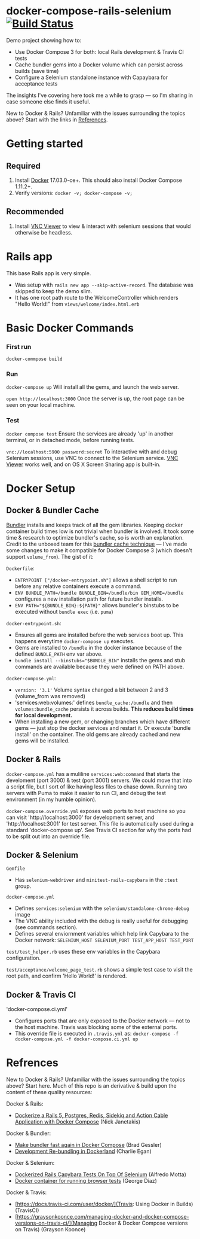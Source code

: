 # docker-compose-rails-selenium [![Build Status](https://travis-ci.org/jfroom/docker-compose-rails-selenium.svg?branch=master)](https://travis-ci.org/jfroom/docker-compose-rails-selenium)

Demo project showing how to: 
- Use Docker Compose 3 for both: local Rails development & Travis CI tests
- Cache bundler gems into a Docker volume which can persist across builds (save time)
- Configure a Selenium standalone instance with Capaybara for acceptance tests

The insights I've covering here took me a while to grasp — so I'm sharing in case someone else finds it useful.

New to Docker & Rails? Unfamiliar with the issues surrounding the topics above? Start with the links in [References](#references).

# Getting started

## Required

1. Install [Docker](https://www.docker.com/) 17.03.0-ce+. This should also install Docker Compose 1.11.2+.
2. Verify versions: `docker -v; docker-compose -v;`

## Recommended
1. Install [VNC Viewer](https://www.realvnc.com/download/viewer/) to view & interact with selenium sessions that would otherwise be headless.

# Rails app

This base Rails app is very simple. 
- Was setup with `rails new app --skip-active-record`. The database was skipped to keep the demo slim.
- It has one root path route to the WelcomeController which renders "Hello World!" from `views/welcome/index.html.erb`

# Basic Docker Commands

### First run

`docker-commpose build`

### Run

`docker-compose up` Will install all the gems, and launch the web server.

`open http://localhost:3000` Once the server is up, the root page can be seen on your local machine.

### Test

`docker compose test` Ensure the services are already 'up' in another terminal, or in detached mode, before running tests.

`vnc://localhost:5900 password:secret` To interactive with and debug Selenium sessions, use VNC to connect to the Selenium service. [VNC Viewer](https://www.realvnc.com/download/viewer/) works well, and on OS X Screen Sharing app is built-in.

# Docker Setup

## Docker & Bundler Cache

[Bundler](http://bundler.io/) installs and keeps track of all the gem libraries. Keeping docker container build times low is not trivial when bundler is involved. It took some time & research to optimize bundler's cache, so is worth an explanation. Credit to the unboxed team for this [bundler cache technique](https://unboxed.co/blog/docker-re-bundling/) — I've made some changes to make it compatible for Docker Compose 3 (which doesn't support `volume_from`). The gist of it:

`Dockerfile`:
- `ENTRYPOINT ["/docker-entrypoint.sh"]` allows a shell script to run before any relative containers execute a command.
- `ENV BUNDLE_PATH=/bundle BUNDLE_BIN=/bundle/bin GEM_HOME=/bundle` configures a new installation path for future bundler installs.
- `ENV PATH="${BUNDLE_BIN}:${PATH}"` allows bundler's binstubs to be executed without `bundle exec` (i.e. `puma`)

`docker-entrypoint.sh`:
- Ensures all gems are installed before the web services boot up. This happens everytime `docker-compose up` executes.
- Gems are installed to `/bundle` in the docker instance because of the defined `BUNDLE_PATH` env var above.
- `bundle install --binstubs="$BUNDLE_BIN"` installs the gems and stub commands are available because they were defined on PATH above.

`docker-compose.yml`:
- `version: '3.1'` Volume syntax changed a bit between 2 and 3 (volume_from was removed)
- 'services:web:volumes:' defines `bundle_cache:/bundle` and then `volumes:bundle_cache` persists it across builds. **This reduces build times for local development.** 
- When installing a new gem, or changing branches which have different gems — just stop the docker services and restart it. Or execute 'bundle install' on the container. The old gems are already cached and new gems will be installed.

## Docker & Rails

`docker-compose.yml` has a muliline `services:web:command` that starts the develoment (port 3000) & test (port 3001) servers. We could move that into a script file, but I sort of like having less files to chase down. Running two servers with Puma to make it easier to run CI, and debug the test environment (in my humble opinion).

`docker-compose.override.yml` exposes web ports to host machine so you can visit 'http://localhost:3000' for development server, and 'http://localhost:3001' for test server. This file is automatically used during a standard 'docker-compose up'. See Travis CI section for why the ports had to be split out into an override file.

## Docker & Selenium

`Gemfile`
- Has `selenium-webdriver` and `minitest-rails-capybara` in the `:test` group.

`docker-compose.yml`
  - Defines `services:selenium` with the `selenium/standalone-chrome-debug` image
  - The VNC ability included with the debug is really useful for debugging (see commands section).
  - Defines several enviornment variables which help link Capybara to the Docker network: `SELENIUM_HOST SELENIUM_PORT TEST_APP_HOST TEST_PORT`

`test/test_helper.rb` uses these env variables in the Capybara configuration.

`test/acceptance/welcome_page_test.rb` shows a simple test case to visit the root path, and confirm 'Hello World!' is rendered.

## Docker & Travis CI

'docker-compose.ci.yml' 
- Configures ports that are only exposed to the Docker network — not to the host machine. Travis was blocking some of the external ports. 
- This override file is executed in `.travis.yml` as: `docker-compose -f docker-compose.yml -f docker-compose.ci.yml up`

# Refrences
New to Docker & Rails? Unfamiliar with the issues surrounding the topics above? Start here. Much of this repo is an derivative & build upon the content of these quality resources:

Docker & Rails:
- [Dockerize a Rails 5, Postgres, Redis, Sidekiq and Action Cable Application with Docker Compose](https://nickjanetakis.com/blog/dockerize-a-rails-5-postgres-redis-sidekiq-action-cable-app-with-docker-compose) (Nick Janetakis)

Docker & Bundler:
- [Make bundler fast again in Docker Compose](http://bradgessler.com/articles/docker-bundler/) (Brad Gessler)
- [Development Re-bundling in Dockerland](https://unboxed.co/blog/docker-re-bundling/) (Charlie Egan)

Docker & Selenium:
- [Dockerized Rails Capybara Tests On Top Of Selenium](http://www.alfredo.motta.name/dockerized-rails-capybara-tests-on-top-of-selenium/) (Alfredo Motta)
- [Docker container for running browser tests](https://medium.com/@georgediaz/docker-container-for-running-browser-tests-9b234e68f83c#.r0y2gwkns) (George Diaz)

Docker & Travis:
- [https://docs.travis-ci.com/user/docker/](Travis: Using Docker in Builds) (TravisCI)
- [https://graysonkoonce.com/managing-docker-and-docker-compose-versions-on-travis-ci/](Managing Docker & Docker Compose versions on Travis) (Grayson Koonce)
